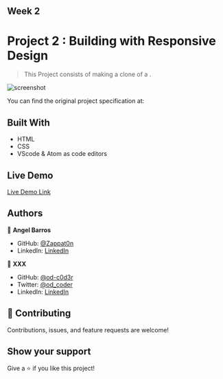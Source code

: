 [](https://img.shields.io/badge/Microverse-blueviolet)

## Week 2

# Project 2 :  Building with Responsive Design

> This Project consists of making a clone of a .

![screenshot](./assets/imgs/screenshot.png)

You can find the original project specification at: 

## Built With

- HTML
- CSS
- VScode & Atom as code editors

## Live Demo 

[Live Demo Link]()

## Authors

👤 **Angel Barros**

- GitHub: [@Zappat0n](https://github.com/Zappat0n)
- LinkedIn: [LinkedIn](https://www.linkedin.com/in/angel-luis-barros-pazos-8889011b5/)

👤 **XXX**

- GitHub: [@od-c0d3r]()
- Twitter: [@od_coder]()
- LinkedIn: [LinkedIn]()

## 🤝 Contributing

Contributions, issues, and feature requests are welcome!

## Show your support

Give a ⭐️ if you like this project!

